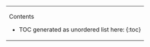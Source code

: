<div class="ucampas-toc">
<table>
<tbody>
<tr>
<td markdown="1">
<p>Contents</p>

* TOC generated as unordered list here:
{:toc}

</td>
</tr>
</tbody>
</table>
</div>
